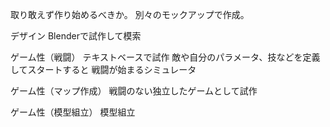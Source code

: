 取り敢えず作り始めるべきか。
別々のモックアップで作成。

デザイン
Blenderで試作して模索

ゲーム性（戦闘）
テキストベースで試作
敵や自分のパラメータ、技などを定義してスタートすると
戦闘が始まるシミュレータ


ゲーム性（マップ作成）
戦闘のない独立したゲームとして試作


ゲーム性（模型組立）
模型組立

